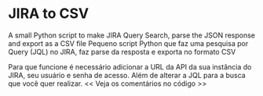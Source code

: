 # JIRA to CSV
A small Python script to make JIRA Query Search, parse the JSON response and export as a CSV file
Pequeno script Python que faz uma pesquisa por Query (JQL) no JIRA, faz parse da resposta e exporta no formato CSV

Para que funcione é necessário adicionar a URL da API da sua instância do JIRA, seu usuário e senha de acesso. Além de alterar a JQL para a busca que você quer realizar. << Veja os comentários no código >>

